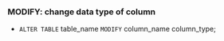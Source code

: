 ### **MODIFY**: change data type of column
* `ALTER TABLE` table_name `MODIFY` column_name column_type;
